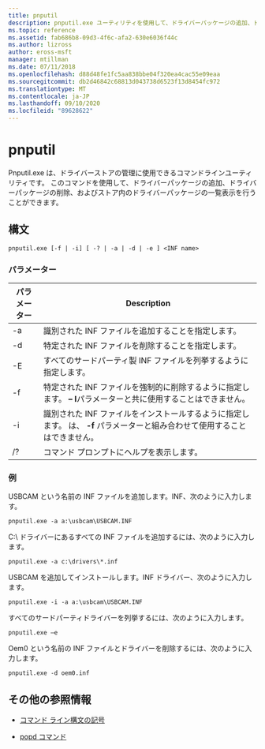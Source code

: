 ```yaml
---
title: pnputil
description: pnputil.exe ユーティリティを使用して、ドライバーパッケージの追加、ドライバーパッケージの削除、およびドライバーストア内のドライバーパッケージの一覧表示を行う、pnputil コマンドの参照記事。
ms.topic: reference
ms.assetid: fab686b8-09d3-4f6c-afa2-630e6036f44c
ms.author: lizross
author: eross-msft
manager: mtillman
ms.date: 07/11/2018
ms.openlocfilehash: d88d48fe1fc5aa838bbe04f320ea4cac55e09eaa
ms.sourcegitcommit: db2d46842c68813d043738d6523f13d8454fc972
ms.translationtype: MT
ms.contentlocale: ja-JP
ms.lasthandoff: 09/10/2020
ms.locfileid: "89628622"
---
```

# <a name="pnputil"></a>pnputil

Pnputil.exe は、ドライバーストアの管理に使用できるコマンドラインユーティリティです。 このコマンドを使用して、ドライバーパッケージの追加、ドライバーパッケージの削除、およびストア内のドライバーパッケージの一覧表示を行うことができます。

## <a name="syntax"></a>構文

```
pnputil.exe [-f | -i] [ -? | -a | -d | -e ] <INF name>
```

### <a name="parameters"></a>パラメーター

| パラメーター | Description |
|--|--|
| -a | 識別された INF ファイルを追加することを指定します。 |
| -d | 特定された INF ファイルを削除することを指定します。 |
| -E | すべてのサードパーティ製 INF ファイルを列挙するように指定します。 |
| -f | 特定された INF ファイルを強制的に削除するように指定します。 **– I**パラメーターと共に使用することはできません。 |
| -i | 識別された INF ファイルをインストールするように指定します。 は、 **-f** パラメーターと組み合わせて使用することはできません。 |
| /? | コマンド プロンプトにヘルプを表示します。 |

### <a name="examples"></a>例

USBCAM という名前の INF ファイルを追加します。INF、次のように入力します。

```
pnputil.exe -a a:\usbcam\USBCAM.INF
```

C:\ ドライバーにあるすべての INF ファイルを追加するには、次のように入力します。

```
pnputil.exe -a c:\drivers\*.inf
```

USBCAM を追加してインストールします。INF ドライバー、次のように入力します。

```
pnputil.exe -i -a a:\usbcam\USBCAM.INF
```

すべてのサードパーティドライバーを列挙するには、次のように入力します。

```
pnputil.exe –e
```

Oem0 という名前の INF ファイルとドライバーを削除するには、次のように入力します。

```
pnputil.exe -d oem0.inf
```

## <a name="additional-references"></a>その他の参照情報

- [コマンド ライン構文の記号](command-line-syntax-key.md)

- [popd コマンド](popd.md)

